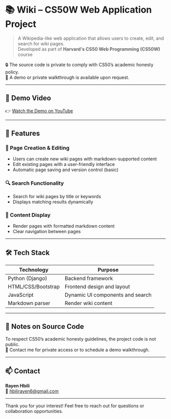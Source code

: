 # 📚 Wiki – CS50W Web Application Project

> A Wikipedia-like web application that allows users to create, edit, and search for wiki pages.  
> Developed as part of **Harvard's CS50 Web Programming (CS50W)** course 

🔒 The source code is private to comply with CS50’s academic honesty policy.  
📩 A demo or private walkthrough is available upon request.

---

## 🎥 Demo Video

👉 [Watch the Demo on YouTube](https://youtu.be/bZH6QLm9vD8)

---

## 🧠 Features

### 📝 Page Creation & Editing
- Users can create new wiki pages with markdown-supported content
- Edit existing pages with a user-friendly interface
- Automatic page saving and version control (basic)

### 🔍 Search Functionality
- Search for wiki pages by title or keywords
- Displays matching results dynamically

### 📄 Content Display
- Render pages with formatted markdown content
- Clear navigation between pages

---

## 🛠 Tech Stack

| Technology | Purpose                  |
|------------|--------------------------|
| Python (Django) | Backend framework      |
| HTML/CSS/Bootstrap | Frontend design and layout |
| JavaScript | Dynamic UI components and search |
| Markdown parser | Render wiki content     |

---

## 📝 Notes on Source Code

To respect CS50’s academic honesty guidelines, the project code is not public.  
📩 Contact me for private access or to schedule a demo walkthrough.

---

## 📫 Contact

**Rayen Hbili**  
📧 hbilirayen6@gmail.com

---

Thank you for your interest! Feel free to reach out for questions or collaboration opportunities.
